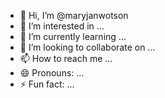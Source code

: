- 👋 Hi, I’m @maryjanwotson
- 👀 I’m interested in ...
- 🌱 I’m currently learning ...
- 💞️ I’m looking to collaborate on ...
- 📫 How to reach me ...
- 😄 Pronouns: ...
- ⚡ Fun fact: ...

<!---
maryjanwotson/maryjanwotson is a ✨ special ✨ repository because its `README.md` (this file) appears on your GitHub profile.
You can click the Preview link to take a look at your changes.
--->
